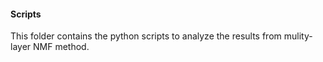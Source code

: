 <h4> Scripts </h3>
This folder contains the python scripts to analyze the results from mulity-layer NMF method.
